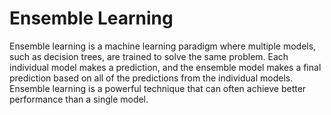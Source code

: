 # Ensemble Learning

Ensemble learning is a machine learning paradigm where multiple models, such as decision trees, are trained to solve the same problem. Each individual model makes a prediction, and the ensemble model makes a final prediction based on all of the predictions from the individual models. Ensemble learning is a powerful technique that can often achieve better performance than a single model.